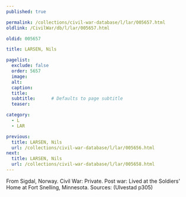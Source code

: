 ```yaml
---
published: true

permalink: /collections/civil-war-database/l/lar/005657.html
oldlink: /CivilWar/db/l/lar/005657.html

oldid: 005657

title: LARSEN, Nils

pagelist:
  exclude: false
  order: 5657
  image: 
  alt:
  caption:
  title:
  subtitle:      # Defaults to page subtitle
  teaser:

category: 
  - L 
  - LAR

previous:
  title: LARSEN, Nils
  url: /collections/civil-war-database/l/lar/005656.html  
next:
  title: LARSEN, Nils
  url: /collections/civil-war-database/l/lar/005658.html   
---
```

From Sigdal, Norway. Civil War: Private. Post war: Lived at the Soldiers&#39; Home at Fort Snelling, Minnesota. Sources: (Ulvestad p305)